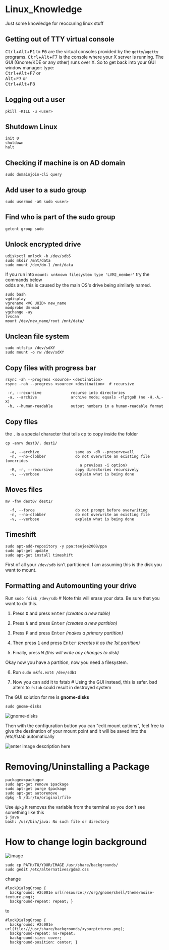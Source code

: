 # Linux_Knowledge
Just some knowledge for reoccuring linux stuff 

## Getting out of TTY virtual console

<kbd>Ctrl</kbd>+<kbd>Alt</kbd>+<kbd>F1</kbd> to <kbd>F6</kbd> are the virtual consoles provided by the `getty`/`agetty` programs. 
<kbd>Ctrl</kbd>+<kbd>Alt</kbd>+<kbd>F7</kbd> is the console where your X server is running. The GUI (Gnome/KDE or any other) runs over X.
So to get back into your GUI window manager: type: \
<kbd>Ctrl</kbd>+<kbd>Alt</kbd>+<kbd>F7</kbd> or \
<kbd>Alt</kbd>+<kbd>F7</kbd> or \
<kbd>Ctrl</kbd>+<kbd>Alt</kbd>+<kbd>F8</kbd><br>

## Logging out a user 

`pkill -KILL -u <user>`

## Shutdown Linux

`init 0` \
`shutdown` \
`halt`

## Checking if machine is on AD domain

`sudo domainjoin-cli query`

## Add user to a sudo group
`sudo usermod -aG sudo <user>`

## Find who is part of the sudo group
`getent group sudo`

## Unlock encrypted drive

    udisksctl unlock -b /dev/sdb5
    sudo mkdir /mnt/data
    sudo mount /dev/dm-1 /mnt/data
    
If you run into `mount: unknown filesystem type 'LVM2_member'` try the commands below \
odds are, this is caused by the main OS's drive being similarly named.

    sudo bash
    vgdisplay
    vgrename <VG UUID> new_name
    modprobe dm-mod
    vgchange -ay
    lvscan
    mount /dev/new_name/root /mnt/data/


## Unclean file system

`sudo ntfsfix /dev/sdXY`\
`sudo mount -o rw /dev/sdXY`

## Copy files with progress bar

`rsync -ah --progress <source> <destination>`\
`rsync -rah --progress <source> <destination>  # recursive`

``` 
 -r, --recursive             recurse into directories
 -a, --archive               archive mode; equals -rlptgoD (no -H,-A,-X)
 -h, --human-readable        output numbers in a human-readable format
```

## Copy files

the `.` is a special character that tells cp to copy inside the folder

`cp -anrv dest0/. dest1/`

```
  -a, --archive                same as -dR --preserve=all
  -n, --no-clobber             do not overwrite an existing file (overrides
                                 a previous -i option)
  -R, -r, --recursive          copy directories recursively
  -v, --verbose                explain what is being done
```

## Moves files

`mv -fnv dest0/ dest1/`

```
  -f, --force                  do not prompt before overwriting
  -n, --no-clobber             do not overwrite an existing file
  -v, --verbose                explain what is being done
```

## Timeshift

    sudo apt-add-repository -y ppa:teejee2008/ppa
    sudo apt-get update
    sudo apt-get install timeshift

First of all your `/dev/sdb` isn't partitioned. I am assuming this is the disk you want to mount.

## Formatting and Automounting your drive 

Run `sudo fdisk /dev/sdb` # Note this will erase your data. Be sure that you want to do this.

1. Press <kbd>O</kbd> and press <kbd>Enter</kbd> *(creates a new table)*

2. Press <kbd>N</kbd> and press <kbd>Enter</kbd> *(creates a new partition)*

3. Press <kbd>P</kbd> and press <kbd>Enter</kbd> *(makes a primary partition)*

4. Then press <kbd>1</kbd> and press <kbd>Enter</kbd> *(creates it as the 1st partition)*

5. Finally, press <kbd>W</kbd> *(this will write any changes to disk)*


Okay now you have a partition, now you need a filesystem.

6. Run `sudo mkfs.ext4 /dev/sdb1`

7. Now you can add it to fstab # Using the GUI instead, this is safer. bad alters to `fstab` could result in destroyed system

The GUI solution for me is **gnome-disks**

    sudo gnome-disks
    
![gnome-disks][1]

Then with the configuration button you can "edit mount options", feel free to give the destination of your mount point and it will be saved into the /etc/fstab automatically

![enter image description here][2]


  [1]: http://i.stack.imgur.com/WZeoX.png
  [2]: http://i.stack.imgur.com/h529h.png

# Removing/Uninstalling a Package
    package=<package>
    sudo apt-get remove $package
    sudo apt-get purge $package
    sudo apt-get autoremove 
    dpkg -S /dir/to/original/file

Use `dpkg` it removes the variable from the terminal so you don't see something like this\
`$ java`\
`bash: /usr/bin/java: No such file or directory`


# How to change login background

![image](https://user-images.githubusercontent.com/11879769/43656291-bd8bbf10-9706-11e8-9655-df827d48de0a.png)

    sudo cp PATH/TO/YOUR/IMAGE /usr/share/backgrounds/
    sudo gedit /etc/alternatives/gdm3.css

change

    #lockDialogGroup {
      background: #2c001e url(resource:///org/gnome/shell/theme/noise-texture.png);
      background-repeat: repeat; }

to

    #lockDialogGroup {
      background: #2c001e url(file:///usr/share/backgrounds/<yourpicture>.png);
      background-repeat: no-repeat;
      background-size: cover;
      background-position: center; }
